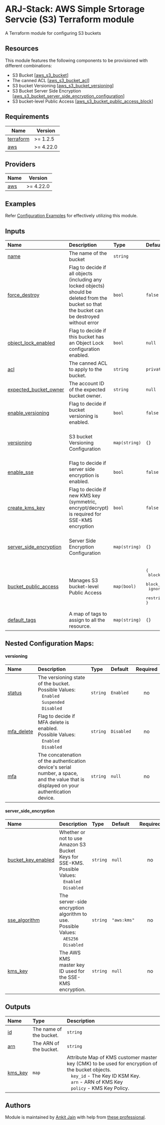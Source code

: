 # ARJ-Stack: AWS Simple Srtorage Servcie (S3) Terraform module

A Terraform module for configuring S3 buckets

## Resources
This module features the following components to be provisioned with different combinations:

- S3 Bucket [[aws_s3_bucket](https://registry.terraform.io/providers/hashicorp/aws/latest/docs/resources/s3_bucket)]
- The canned ACL [[aws_s3_bucket_acl](https://registry.terraform.io/providers/hashicorp/aws/latest/docs/resources/s3_bucket_acl)]
- S3 bucket Versioning [[aws_s3_bucket_versioning](https://registry.terraform.io/providers/hashicorp/aws/latest/docs/resources/s3_bucket_versioning)]
- S3 Bucket Server Side Encryption [[aws_s3_bucket_server_side_encryption_configuration](https://registry.terraform.io/providers/hashicorp/aws/latest/docs/resources/s3_bucket_server_side_encryption_configuration)]
- S3 bucket-level Public Access [[aws_s3_bucket_public_access_block](https://registry.terraform.io/providers/hashicorp/aws/latest/docs/resources/s3_bucket_public_access_block)]

## Requirements

| Name | Version |
|------|---------|
| <a name="requirement_terraform"></a> [terraform](#requirement\_terraform) | >= 1.2.5 |
| <a name="requirement_aws"></a> [aws](#requirement\_aws) | >= 4.22.0 |

## Providers

| Name | Version |
|------|---------|
| <a name="provider_aws"></a> [aws](#provider\_aws) | >= 4.22.0 |

## Examples

Refer [Configuration Examples](https://github.com/arjstack/terraform-aws-examples/tree/main/aws-security-groups) for effectively utilizing this module.

## Inputs

| Name | Description | Type | Default | Required | Example|
|:------|:------|:------|:------|:------:|:------|
| <a name="name"></a> [name](#input\_name) | The name of the bucket | `string` |  | yes | |
| <a name="force_destroy"></a> [force_destroy](#input\_force\_destroy) | Flag to decide if all objects (including any locked objects) should be deleted from the bucket so that the bucket can be destroyed without error | `bool` | `false` | no | |
| <a name="object_lock_enabled"></a> [object_lock_enabled](#input\_object\_lock\_enabled) | Flag to decide if this bucket has an Object Lock configuration enabled. | `bool` | `null` | no | |
| <a name="acl"></a> [acl](#input\_acl) | The canned ACL to apply to the bucket. | `string` | `private` | no | |
| <a name="expected_bucket_owner"></a> [expected_bucket_owner](#input\_expected\_bucket\_owner) | The account ID of the expected bucket owner. | `string` | `null` | no | |
| <a name="enable_versioning"></a> [enable_versioning](#input\_enable\_versioning) | Flag to decide if bucket versioning is enabled. | `bool` | `false` | no | |
| <a name="versioning"></a> [versioning](#versioning) | S3 bucket Versioning Configuration | `map(string)` | `{}` | no | <pre>{<br>   status     = "Enabled"<br>   mfa_delete = "Enabled"<br>} |
| <a name="enable_sse"></a> [enable_sse](#input\_enable\_sse) | Flag to decide if server side encryption is enabled. | `bool` | `false` | no | |
| <a name="create_kms_key"></a> [create_kms_key](#input\_create\_kms\_key) | Flag to decide if new KMS key (symmetric, encrypt/decrypt) is required for SSE-KMS encryption | `bool` | `false` | no | |
| <a name="server_side_encryption"></a> [server_side_encryption](#server\_side\_encryption) | Server Side Encryption Configuration | `map(string)` | `{}` | no | <pre>{<br>   bucket_key_enabled = "Enabled"<br>   sse_algorithm      = "aws:kms"<br>} |
| <a name="bucket_public_access"></a> [bucket_public_access](#input\_bucket\_public\_access) | Manages S3 bucket-level Public Access | `map(bool)` | <pre>{<br>   block_public_acls       = true<br>   block_public_policy     = true<br>   ignore_public_acls      = true<br>   restrict_public_buckets = true<br>} | no | |
| <a name="default_tags"></a> [default_tags](#input\_default\_tags) | A map of tags to assign to all the resource. | `map(string)` | `{}` | no | |

## Nested Configuration Maps:  

#### versioning

| Name | Description | Type | Default | Required |
|:------|:------|:------|:------|:------:|
| <a name="status"></a> [status](#input\_status) | The versioning state of the bucket.<br>Possible Values:<br>&nbsp;&nbsp;&nbsp;`Enabled`<br>&nbsp;&nbsp;&nbsp;`Suspended`<br>&nbsp;&nbsp;&nbsp;`Disabled` | `string` | `Enabled` | no |
| <a name="mfa_delete"></a> [mfa_delete](#input\_mfa\_delete) | Flag to decide if MFA delete is enabled.<br>Possible Values:<br>&nbsp;&nbsp;&nbsp;`Enabled`<br>&nbsp;&nbsp;&nbsp;`Disabled` | `string` | `Disabled` | no |
| <a name="mfa"></a> [mfa](#input\_mfa) | The concatenation of the authentication device's serial number, a space, and the value that is displayed on your authentication device. | `string` | `null` | no |

#### server_side_encryption

| Name | Description | Type | Default | Required |
|:------|:------|:------|:------|:------:|
| <a name="bucket_key_enabled"></a> [bucket_key_enabled](#input\_bucket\_key\_enabled) | Whether or not to use Amazon S3 Bucket Keys for SSE-KMS.<br>Possible Values:<br>&nbsp;&nbsp;&nbsp;`Enabled`<br>&nbsp;&nbsp;&nbsp;`Disabled` | `string` | `null` | no |
| <a name="sse_algorithm"></a> [sse_algorithm](#input\_sse\_algorithm) | The server-side encryption algorithm to use.<br>Possible Values:<br>&nbsp;&nbsp;&nbsp;`AES256`<br>&nbsp;&nbsp;&nbsp;`Disabled` | `string` | `"aws:kms"` | no |
| <a name="kms_key"></a> [kms_key](#input\_kms\_key) | The AWS KMS master key ID used for the SSE-KMS encryption. | `string` | `null` | no |

## Outputs

| Name | Type | Description |
|:------|:------|:------|
| <a name="id"></a> [id](#output\_id) | The name of the bucket. | `string` | 
| <a name="arn"></a> [arn](#output\_arn) | The ARN of the bucket. | `string` | 
| <a name="kms_key"></a> [kms_key](#output\_kms\_key) | `map` | Attribute Map of KMS customer master key (CMK) to be used for encryption of the bucket objects.<br>&nbsp;&nbsp;&nbsp;`key_id` - The Key ID KSM Key.<br>&nbsp;&nbsp;&nbsp;`arn` - ARN of KMS Key<br>&nbsp;&nbsp;&nbsp;`policy` - KMS Key Policy. |

## Authors

Module is maintained by [Ankit Jain](https://github.com/ankit-jn) with help from [these professional](https://github.com/arjstack/terraform-aws-s3/graphs/contributors).

